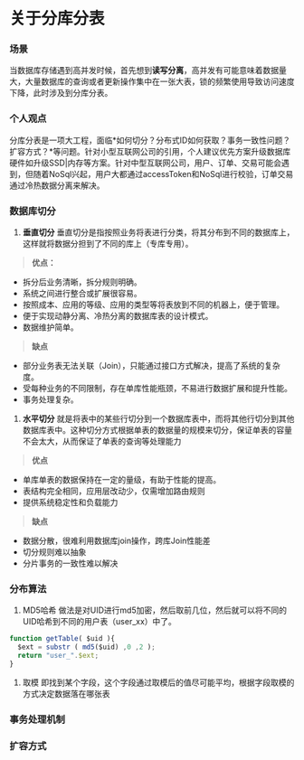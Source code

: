 # 关于分库分表
### 场景
当数据库存储遇到高并发时候，首先想到**读写分离**，高并发有可能意味着数据量大，大量数据库的查询或者更新操作集中在一张大表，锁的频繁使用导致访问速度下降，此时涉及到分库分表。
### 个人观点
分库分表是一项大工程，面临*如何切分？分布式ID如何获取？事务一致性问题？扩容方式？*等问题。针对小型互联网公司的引用，个人建议优先方案升级数据库硬件如升级SSD|内存等方案。针对中型互联网公司，用户、订单、交易可能会遇到，但随着NoSql兴起，用户大都通过accessToken和NoSql进行校验，订单交易通过冷热数据分离来解决。
### 数据库切分
1. **垂直切分**
垂直切分是指按照业务将表进行分类，将其分布到不同的数据库上，这样就将数据分担到了不同的库上（专库专用）。
> **优点：**
- 拆分后业务清晰，拆分规则明确。
- 系统之间进行整合或扩展很容易。
- 按照成本、应用的等级、应用的类型等将表放到不同的机器上，便于管理。
- 便于实现动静分离、冷热分离的数据库表的设计模式。
- 数据维护简单。
> **缺点**
- 部分业务表无法关联（Join），只能通过接口方式解决，提高了系统的复杂度。
- 受每种业务的不同限制，存在单库性能瓶颈，不易进行数据扩展和提升性能。
- 事务处理复杂。
1. **水平切分**
就是将表中的某些行切分到一个数据库表中，而将其他行切分到其他数据库表中。这种切分方式根据单表的数据量的规模来切分，保证单表的容量不会太大，从而保证了单表的查询等处理能力
> **优点**
- 单库单表的数据保持在一定的量级，有助于性能的提高。
- 表结构完全相同，应用层改动少，仅需增加路由规则
- 提供系统稳定性和负载能力
> **缺点**
- 数据分散，很难利用数据库join操作，跨库Join性能差
- 切分规则难以抽象
- 分片事务的一致性难以解决

### 分布算法
1. MD5哈希
做法是对UID进行md5加密，然后取前几位，然后就可以将不同的UID哈希到不同的用户表（user_xx）中了。
```javascript
function getTable( $uid ){
  $ext = substr ( md5($uid) ,0 ,2 );
  return "user_".$ext;
}
```
1. 取模
即找到某个字段，这个字段通过取模后的值尽可能平均，根据字段取模的方式决定数据落在哪张表

### 事务处理机制

### 扩容方式


